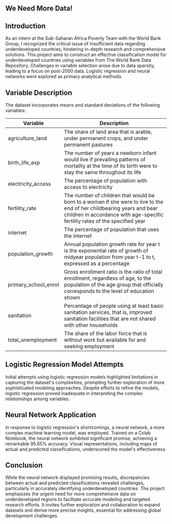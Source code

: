 ## We Need More Data!

## Introduction 

As an intern at the Sub-Saharan Africa Poverty Team with the World Bank Group, I recognized the critical issue of insufficient data regarding underdeveloped countries, hindering in-depth research and comprehensive solutions. This project aims to construct an effective classification model for underdeveloped countries using variables from The World Bank Data Repository. Challenges in variable selection arose due to data sparsity, leading to a focus on post-2000 data. Logistic regression and neural networks were explored as primary analytical methods.

## Variable Description

The dataset incorporates means and standard deviations of the following variables:

| Variable             | Description                                                                                                                                                                                           |
|------------------|------------------------------------------------------|
| agriculture_land     | The share of land area that is arable, under permanent crops, and under permanent pastures                                                                                                            |
| birth_life_exp       | The number of years a newborn infant would live if prevailing patterns of mortality at the time of its birth were to stay the same throughout its life                                                |
| electricity_access   | The percentage of population with access to electricity                                                                                                                                               |
| fertility_rate       | The number of children that would be born to a woman if she were to live to the end of her childbearing years and bear children in accordance with age-specific fertility rates of the specified year |
| internet             | The percentage of population that uses the internet                                                                                                                                                   |
| population_growth    | Annual population growth rate for year t is the exponential rate of growth of midyear population from year t-1 to t, expressed as a percentage                                                        |
| primary_school_enrol | Gross enrollment ratio is the ratio of total enrollment, regardless of age, to the population of the age group that officially corresponds to the level of education shown                            |
| sanitation           | Percentage of people using at least basic sanitation services, that is, improved sanitation facilities that are not shared with other households                                                      |
| total_unemployment   | The share of the labor force that is without work but available for and seeking employment                                                                                                            |

## Logistic Regression Model Attempts

Initial attempts using logistic regression models highlighted limitations in capturing the dataset's complexities, prompting further exploration of more sophisticated modeling approaches. Despite efforts to refine the models, logistic regression proved inadequate in interpreting the complex relationships among variables.

## Neural Network Application

In response to logistic regression's shortcomings, a neural network, a more complex machine learning model, was employed. Trained on a Colab Notebook, the neural network exhibited significant promise, achieving a remarkable 95.65% accuracy. Visual representations, including maps of actual and predicted classifications, underscored the model's effectiveness.

## Conclusion

While the neural network displayed promising results, discrepancies between actual and predicted classifications revealed challenges, particularly in accurately identifying underdeveloped countries. The project emphasizes the urgent need for more comprehensive data on underdeveloped regions to facilitate accurate modeling and targeted research efforts. It invites further exploration and collaboration to expand datasets and derive more precise insights, essential for addressing global development challenges.
